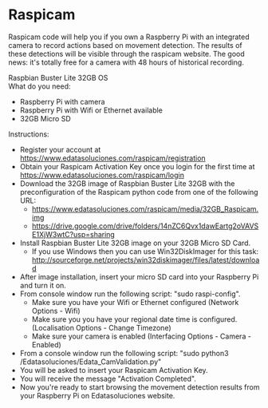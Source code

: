 # Raspicam

Raspicam code will help you if you own a Raspberry Pi with an integrated camera to record actions based on movement detection. The results of these detections will be visible through the raspicam website. The good news: it's totally free for a camera with 48 hours of historical recording.

Raspbian Buster Lite 32GB OS<br/>What do you need:
- Raspberry Pi with camera
- Raspberry Pi with Wifi or Ethernet available
- 32GB Micro SD

Instructions:
- Register your account at https://www.edatasoluciones.com/raspicam/registration
- Obtain your Raspicam Activation Key once you login for the first time at https://www.edatasoluciones.com/raspicam/login
- Download the 32GB image of Raspbian Buster Lite 32GB with the preconfiguration of the Raspicam python code from one of the following URL:
    - https://www.edatasoluciones.com/raspicam/media/32GB_Raspicam.img
    - https://drive.google.com/drive/folders/14nZC6Qvx1dawEartg2oVAVSE1XjW3wtC?usp=sharing
- Install Raspbian Buster Lite 32GB image on your 32GB Micro SD Card. 
    - If you use Windows then you can use Win32DiskImager for this task: http://sourceforge.net/projects/win32diskimager/files/latest/download
- After image installation, insert your micro SD card into your Raspberry Pi and turn it on. 
- From console window run the following script: "sudo raspi-config". 
    - Make sure you have your Wifi or Ethernet configured (Network Options - Wifi)
    - Make sure you you have your regional date time is configured. (Localisation Options - Change Timezone)
    - Make sure your camera is enabled (Interfacing Options - Camera - Enabled)
- From a console window run the following script: "sudo python3 /Edatasoluciones/Edata_CamValidation.py"
- You will be asked to insert your Raspicam Activation Key.
- You will receive the message "Activation Completed". 
- Now you're ready to start browsing the movement detection results from your Raspberry Pi on Edatasoluciones website.
